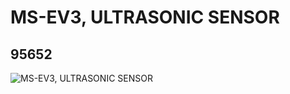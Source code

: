 # MS-EV3, ULTRASONIC SENSOR
## 95652
![MS-EV3, ULTRASONIC SENSOR](https://lc-www-live-s.legocdn.com/media/bricks/5/2/6138403.jpg)